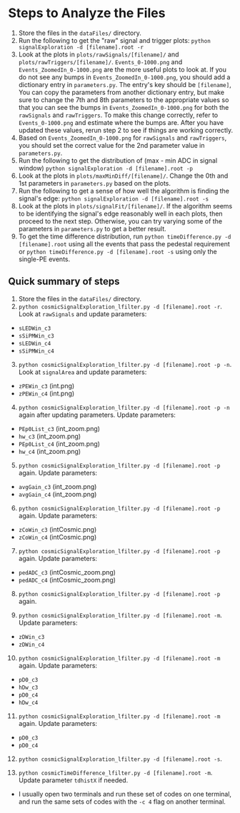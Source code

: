 # Steps to Analyze the Files
1. Store the files in the `dataFiles/` directory.
2. Run the following to get the "raw" signal and trigger plots:
`python signalExploration -d [filename].root -r`
3. Look at the plots in `plots/rawSignals/[filename]/` and `plots/rawTriggers/[filename]/`. `Events_0-1000.png` and `Events_ZoomedIn_0-1000.png` are the more useful plots to look at. If you do not see any bumps in `Events_ZoomedIn_0-1000.png`, you should add a dictionary entry in `parameters.py`. The entry's key should be `[filename]`, You can copy the parameters from another dictionary entry, but make sure to change the 7th and 8th parameters to the appropriate values so that you can see the bumps in `Events_ZoomedIn_0-1000.png` for both the `rawSignals` and `rawTriggers`. To make this change correctly, refer to `Events_0-1000.png` and estimate where the bumps are. After you have updated these values, rerun step 2 to see if things are working correctly.
4. Based on `Events_ZoomedIn_0-1000.png` for `rawSignals` and `rawTriggers`, you should set the correct value for the 2nd parameter value in `parameters.py`.
5. Run the following to get the distribution of (max - min ADC in signal window)
`python signalExploration -d [filename].root -p`
6. Look at the plots in `plots/maxMinDiff/[filename]/`. Change the 0th and 1st parameters in `parameters.py` based on the plots.
7. Run the following to get a sense of how well the algorithm is finding the signal's edge:
`python signalExploration -d [filename].root -s`
8. Look at the plots in `plots/signalFit/[filename]/`. If the algorithm seems to be identifying the signal's edge reasonably well in each plots, then proceed to the next step. Otherwise, you can try varying some of the parameters in `parameters.py` to get a better result.
9. To get the time difference distribution, run
`python timeDifference.py -d [filename].root`
using all the events that pass the pedestal requirement or
`python timeDifference.py -d [filename].root -s`
using only the single-PE events.

## Quick summary of steps
1. Store the files in the `dataFiles/` directory.
2. `python cosmicSignalExploration_lfilter.py -d [filename].root -r`. Look at `rawSignals` and update parameters:
* `sLEDWin_c3`
* `sSiPMWin_c3`
* `sLEDWin_c4`
* `sSiPMWin_c4`

3. `python cosmicSignalExploration_lfilter.py -d [filename].root -p -n`. Look at `signalArea` and update parameters:
* `zPEWin_c3` (int.png)
* `zPEWin_c4` (int.png)


4. `python cosmicSignalExploration_lfilter.py -d [filename].root -p -n` again after updating parameters. Update parameters:
* `PEp0List_c3` (int_zoom.png)
* `hw_c3` (int_zoom.png)
* `PEp0List_c4` (int_zoom.png)
* `hw_c4` (int_zoom.png)

5. `python cosmicSignalExploration_lfilter.py -d [filename].root -p` again. Update parameters:
* `avgGain_c3` (int_zoom.png)
* `avgGain_c4` (int_zoom.png)

6. `python cosmicSignalExploration_lfilter.py -d [filename].root -p` again. Update parameters:
* `zCoWin_c3` (intCosmic.png)
* `zCoWin_c4` (intCosmic.png)

7. `python cosmicSignalExploration_lfilter.py -d [filename].root -p` again. Update parameters:
* `pedADC_c3` (intCosmic_zoom.png)
* `pedADC_c4` (intCosmic_zoom.png)

8. `python cosmicSignalExploration_lfilter.py -d [filename].root -p` again.

9. `python cosmicSignalExploration_lfilter.py -d [filename].root -m`. Update parameters:
* `zDWin_c3`
* `zDWin_c4`

10. `python cosmicSignalExploration_lfilter.py -d [filename].root -m` again. Update parameters:
* `pD0_c3`
* `hDw_c3`
* `pD0_c4`
* `hDw_c4`

11. `python cosmicSignalExploration_lfilter.py -d [filename].root -m` again. Update parameters:
* `pD0_c3`
* `pD0_c4`

12. `python cosmicSignalExploration_lfilter.py -d [filename].root -s`.

13. `python cosmicTimeDifference_lfilter.py -d [filename].root -m`. Update parameter `tdhistX` if needed.

* I usually open two terminals and run these set of codes on one terminal, and run the same sets of codes with the `-c 4` flag on another terminal.
